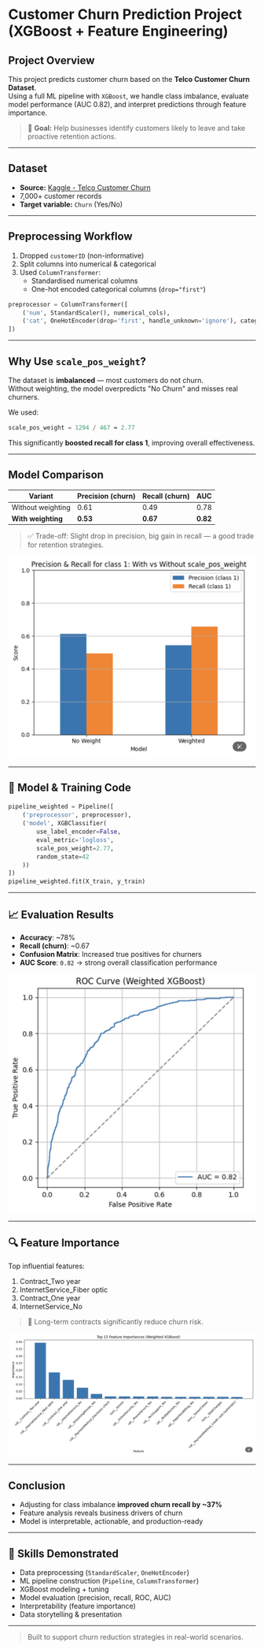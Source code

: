 #  Customer Churn Prediction Project (XGBoost + Feature Engineering)

##  Project Overview
This project predicts customer churn based on the **Telco Customer Churn Dataset**.  
Using a full ML pipeline with `XGBoost`, we handle class imbalance, evaluate model performance (AUC 0.82), and interpret predictions through feature importance.

> 🎯 **Goal:** Help businesses identify customers likely to leave and take proactive retention actions.

---

##  Dataset

-  **Source:** [Kaggle - Telco Customer Churn](https://www.kaggle.com/datasets/blastchar/telco-customer-churn)
-  7,000+ customer records
-  **Target variable:** `Churn` (Yes/No)

---

##  Preprocessing Workflow

1. Dropped `customerID` (non-informative)
2. Split columns into numerical & categorical
3. Used `ColumnTransformer`:
   -  Standardised numerical columns
   -  One-hot encoded categorical columns (`drop="first"`)

```python
preprocessor = ColumnTransformer([
    ('num', StandardScaler(), numerical_cols),
    ('cat', OneHotEncoder(drop='first', handle_unknown='ignore'), categorical_cols)
])
```

---

##  Why Use `scale_pos_weight`?

The dataset is **imbalanced** — most customers do not churn.  
Without weighting, the model overpredicts "No Churn" and misses real churners.

We used:
```python
scale_pos_weight = 1294 / 467 ≈ 2.77
```

This significantly **boosted recall for class 1**, improving overall effectiveness.

---

##  Model Comparison

| Variant              | Precision (churn) | Recall (churn) | AUC  |
|----------------------|------------------|----------------|------|
| Without weighting    | 0.61             | 0.49           | 0.78 |
| **With weighting**   | **0.53**         | **0.67**       | **0.82** |

> ✅ Trade-off: Slight drop in precision, big gain in recall — a good trade for retention strategies.

![ROC Curve](assets/comparison.png)

---

## 🤖 Model & Training Code

```python
pipeline_weighted = Pipeline([
    ('preprocessor', preprocessor),
    ('model', XGBClassifier(
        use_label_encoder=False,
        eval_metric='logloss',
        scale_pos_weight=2.77,
        random_state=42
    ))
])
pipeline_weighted.fit(X_train, y_train)
```

---

## 📈 Evaluation Results

- **Accuracy**: ~78%
- **Recall (churn)**: ~0.67 
- **Confusion Matrix**: Increased true positives for churners
- **AUC Score**: `0.82` → strong overall classification performance

![ROC Curve](assets/roc.png)

---

## 🔍 Feature Importance

Top influential features:
1. Contract_Two year
2. InternetService_Fiber optic
3. Contract_One year
4. InternetService_No

> 📌 Long-term contracts significantly reduce churn risk.

![Feature Importance](assets/importance.png)

---

##  Conclusion

- Adjusting for class imbalance **improved churn recall by ~37%**
- Feature analysis reveals business drivers of churn
- Model is interpretable, actionable, and production-ready

---

## 🧰 Skills Demonstrated

-  Data preprocessing (`StandardScaler`, `OneHotEncoder`)
-  ML pipeline construction (`Pipeline`, `ColumnTransformer`)
-  XGBoost modeling + tuning
-  Model evaluation (precision, recall, ROC, AUC)
-  Interpretability (feature importance)
-  Data storytelling & presentation

---

>  Built to support churn reduction strategies in real-world scenarios.
